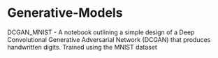 # Generative-Models

DCGAN_MNIST - A notebook outlining a simple design of a Deep Convolutional Generative Adversarial Network (DCGAN) that produces handwritten digits. Trained using the MNIST dataset
